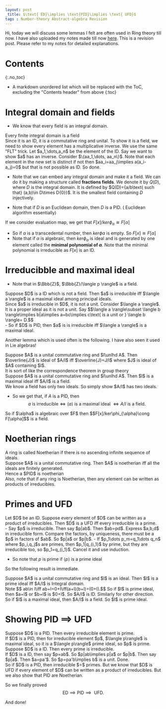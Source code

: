 ```yaml
---
layout: post
_title: $\text{ ED}\implies \text{PID}\implies \text{ UFD}$
tags : Number-theory Abstract-algebra Revision
---
```


Hi, today we will discuss some lemmas I felt are often used in Ring theory till now. I have also uploaded my notes made till now [here](https://sunainapati.github.io/RFTnotes1.pdf). This is a revision post. Please refer to my notes for detailed explanations.

# Contents
{:.no_toc}

* A markdown unordered list which will be replaced with the ToC, excluding the "Contents header" from above
{:toc}

# Integral domain and fields

- We know that every field is an integral domain.

<div class="lemma">
Every finite integral domain is a field
</div>

<div class="proof">
 Since it is an ID, it is a commutative ring and unital. To show it is a field, we need to show every element has a multiplicative inverse. We use the same "FLT" trick. Let $a_1,\dots,a_n$ be the element of the ID. Say we want to show $a$ has an inverse. Consider $\{aa_1,\dots, aa_n\}$. Note that each element in the new set is distinct if not then $aa_i=aa_j\implies a(a_i-a_j)=0$ but that is not possible as ID. So done. 
</div>

- Note that we can embed any integral domain and make it a field. We can do it by making a structure called **fractions fields**. We denote it by $Q(D)$, where $D$ is the integral domain. It is defined by $Q(D)=\{a/b\text{ such that} (a,b)\in D\times D\{0}\}$. It is the smallest field containing $D$ injectively.

- Note that if $D$ is an Euclidean domain, then $D$ is a PID. ( Euclidean algorithm essentially)

If we consider evaluation map, we get that $F[x]/ker\phi_{\alpha}\cong F[\alpha]$
- So if $\alpha$ is a transcedental number, then $ker \phi{\alpha}$ is empty. So $F[x]\cong F[\alpha]$
- Note that if $\alpha$ is algebraic, then $ker\phi_{\alpha}$ is ideal and is generated by one element called the **minimal polynomial of $\alpha$**. Note that the minimal polynomial is irreducible as $F[x]$ is an ID.

# Irreducibble and maximal ideal

- Note that in $\Bbb{Z}$, $\Bbb{Z}/\langle p \rangle$ is a field.

<div class="lemma">
Suppose $D$ is a ID which is not a field. Then $a$ is irreducible iff $\langle a \rangle$ is a maximal ideal among principal ideals. 
</div>
<div class="proof">
Since  $a$ is irreducible in $D$, it is not a unit. Consider $\langle a \rangle$. It is a proper ideal as it is not a unit. Say $$\langle a \rangle\subset \langle b \rangle\implies b|a\implies a=bc\implies c\text{ is a unit or } \langle b \rangle= D.$$
</div>
- So if $D$ is PID, then $a$ is is irreducible iff $\langle a \rangle$ is a maximal ideal.

Another lemma which is used often is the following. I have also seen it used in Lie algebras!

<div class="lemma">
Suppose $A$ is a unital commutative ring and $I\unlhd A$. Then $\overline{J}$ is ideal of $A/I$ iff $\overline{J}=J/I$ where $J$ is ideal of $A$ containing $I$. 
</div>
<div class="remark">
It is sort of like the correspondence theorem in group theory
</div>

<div class="lemma">
Suppose $A$ is a unital commutative ring and $I\unlhd A$. Then $I$ is a maximal ideal iff $A/I$ is a field.
</div>
<div class="proof">
We know a field has only two ideals. So simply show $A/I$ has two ideals.
</div>


- So we get that, if $A$ is a PID, then $$a \text{ is irreducible} \iff \langle a\rangle \text{ is a maximal ideal } \iff A/I \text{ is a field}.$$

<div class="remark">
So if $\alpha$ is algebraic over $F$ then $$F[x]/ker\phi_{\alpha}\cong F[\alpha]$$ is a field. 
</div>

# Noetherian rings 

<div class="definition" text="Noetherian Rings">
A ring is called Noetherian if there is no ascending infinite sequence of ideals. 
</div>

<div class="lemma"> 
Suppose $A$ is a unital commutative ring. Then $A$ is noetherian iff all the ideals are finitely generated.
</div>

<div class="remark">
Hence a $PID$ is noetherian
</div>

<div class="remark">
Also, note that if any ring is Noetherian, then any element can be written as products of irreducibles.
</div>

# Primes and UFD

<div class="lemma">
Let $D$ be an ID. Suppose every element of $D$ can be written as a product of irreducibles. Then $D$ is a UFD iff every irreducible is a prime.
</div>
<div class="proof">
- Say $p$ is irreducible. Then say $p|ab$. Then $ab=pd$. Express $a,b,d$ in irreducible form. Compare the factors, by uniqueness, there must be a $p$ in factors of $ab$. So $p|a$ or $p|b$.
- If $p_1\dots p_m=q_1\dots q_n$ where $p_i,q_j$s are primes, then $p_1|q_{i_1}$ by prime, but they are irreducible too, so $p_1=q_{i_1}$. Cancel it and use induction. 
</div>

- So note that $p$ is prime if $\langle p\rangle$ is a prime ideal

So the following result is immediate. 

<div class="lemma">
Suppose $A$ is a unital commutative ring and $I$ is an ideal. Then $I$ is a prime ideal iff $A/I$ is Integral domain.
</div>
<div class="proof">
Note $$ ab\in I\iff ab+I=0+I\iff(a+I)(b+I)=(0+I).$$ So if $I$ is prime ideal, then $a+I$ or $b+I$ is $0+I$. So $A/I$ is ID. Similarly for other direction.
</div>

<div class="remark">
So if $I$ is a maximal ideal, then $A/I$ is a field. So $I$ is prime ideal.
</div>

# Showing PID $\implies$ UFD

<div class="lemma">
Suppose $D$ is a PID. Then every irreducible element is prime.
</div>
<div class="proof">
If $D$ is a PID, then for irreducible element $p$, $\langle p\rangle$ is maximal ideal, so it is a $\langle p\rangle$ prime ideal, so $p$ is prime.
</div>

<div class="lemma">
Suppose $D$ is a ID. Then every prime is irreducible.
</div>
<div class="proof">
If $D$ is a ID, then say $p=ab$. So $p|ab\implies p|a$ or $p|b$. Then say $p|a$. Then $a=pa'$. So $p=pa'b\implies b$ is a unit. Done.
</div>
<div class="remark">
So if $D$ is a PID, then irreducible $=$ primes. But we know that $D$ is UFD if every element of $D$ can be written as a product of irreducibles. But we also show  that PID are Noetherian.
</div>

So we finally proved $$\text{ ED}\implies \text{PID}\implies \text{ UFD}.$$

And done!




